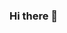 ### Hi there 👋

<!--
**Marine971/Marine971** is a ✨ _special_ ✨ repository because its `README.md` (this file) appears on your GitHub profile.
![Web Developper](https://user-images.githubusercontent.com/60185510/127210262-267f5bd0-4564-4133-a220-2aaac455aa4a.jpg)

Here are some ideas to get you started:

- 🔭 I’m currently working on ...
- 🌱 I’m currently learning ...
- 👯 I’m looking to collaborate on ...
- 🤔 I’m looking for help with ...
- 💬 Ask me about ...
- 📫 How to reach me: ...
- 😄 Pronouns: ...
- ⚡ Fun fact: ...
-->

